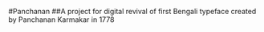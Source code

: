 #Panchanan
##A project for digital revival of first Bengali typeface created by Panchanan Karmakar in 1778
